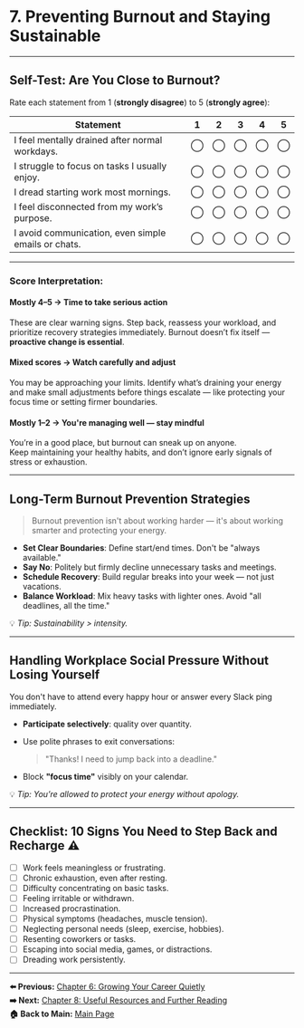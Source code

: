 # 7. Preventing Burnout and Staying Sustainable

---

## Self-Test: Are You Close to Burnout?

Rate each statement from 1 (**strongly disagree**) to 5 (**strongly agree**):

| Statement                                                                | 1 | 2 | 3 | 4 | 5 |
|--------------------------------------------------------------------------|:-:|:-:|:-:|:-:|:-:|
| I feel mentally drained after normal workdays.                          | ◯ | ◯ | ◯ | ◯ | ◯ |
| I struggle to focus on tasks I usually enjoy.                           | ◯ | ◯ | ◯ | ◯ | ◯ |
| I dread starting work most mornings.                                    | ◯ | ◯ | ◯ | ◯ | ◯ |
| I feel disconnected from my work’s purpose.                             | ◯ | ◯ | ◯ | ◯ | ◯ |
| I avoid communication, even simple emails or chats.                     | ◯ | ◯ | ◯ | ◯ | ◯ |

---

### Score Interpretation:

#### Mostly 4–5 → **Time to take serious action**  
These are clear warning signs. Step back, reassess your workload, and prioritize recovery strategies immediately.
Burnout doesn’t fix itself — **proactive change is essential**.

#### Mixed scores → **Watch carefully and adjust**  
You may be approaching your limits. Identify what’s draining your energy and make small adjustments before things escalate — like protecting your focus time or setting firmer boundaries.

#### Mostly 1–2 → **You're managing well — stay mindful**  
You’re in a good place, but burnout can sneak up on anyone.  
Keep maintaining your healthy habits, and don’t ignore early signals of stress or exhaustion.

---

## Long-Term Burnout Prevention Strategies

> Burnout prevention isn't about working harder — it's about working smarter and protecting your energy.

- **Set Clear Boundaries**: Define start/end times. Don't be "always available."  
- **Say No**: Politely but firmly decline unnecessary tasks and meetings.  
- **Schedule Recovery**: Build regular breaks into your week — not just vacations.  
- **Balance Workload**: Mix heavy tasks with lighter ones. Avoid "all deadlines, all the time."  

💡 *Tip: Sustainability > intensity.*

---

## Handling Workplace Social Pressure Without Losing Yourself

You don't have to attend every happy hour or answer every Slack ping immediately.

- **Participate selectively**: quality over quantity.  
- Use polite phrases to exit conversations:  
  
  > "Thanks! I need to jump back into a deadline."  
- Block **"focus time"** visibly on your calendar.  

💡 *Tip: You’re allowed to protect your energy without apology.*

---

## Checklist: 10 Signs You Need to Step Back and Recharge ⚠️

- [ ] Work feels meaningless or frustrating.  
- [ ] Chronic exhaustion, even after resting.  
- [ ] Difficulty concentrating on basic tasks.  
- [ ] Feeling irritable or withdrawn.  
- [ ] Increased procrastination.  
- [ ] Physical symptoms (headaches, muscle tension).  
- [ ] Neglecting personal needs (sleep, exercise, hobbies).  
- [ ] Resenting coworkers or tasks.  
- [ ] Escaping into social media, games, or distractions.  
- [ ] Dreading work persistently.
---

**⬅️ Previous:** [Chapter 6: Growing Your Career Quietly](chapter-6-career-growth.md)  
**➡️ Next:** [Chapter 8: Useful Resources and Further Reading](chapter-8-resources.md)  
**🏠 Back to Main:** [Main Page](index.md)

